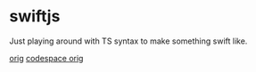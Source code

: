 # swiftjs
Just playing around with TS syntax to make something swift like.

[orig](https://github.com/roman-luzgin/TodoAppSwiftUI3)
[codespace orig](https://jspears-roman-luzgin-todoappswiftui3-g67rfvx4.github.dev/)